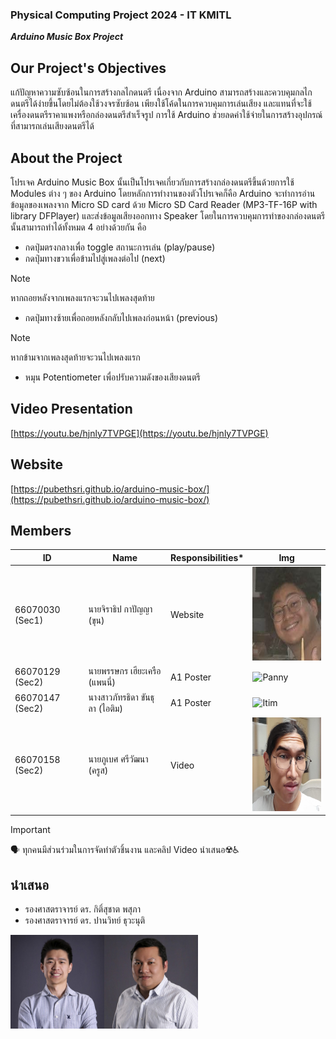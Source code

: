 ### Physical Computing Project 2024 - IT KMITL
***Arduino Music Box Project***

## Our Project's Objectives
แก้ปัญหาความซับซ้อนในการสร้างกลไกดนตรี เนื่องจาก Arduino สามารถสร้างและควบคุมกลไกดนตรีได้ง่ายขึ้นโดยไม่ต้องใช้วงจรซับซ้อน เพียงใช้โค้ดในการควบคุมการเล่นเสียง และแทนที่จะใช้เครื่องดนตรีราคาแพงหรือกล่องดนตรีสำเร็จรูป การใช้ Arduino ช่วยลดค่าใช้จ่ายในการสร้างอุปกรณ์ที่สามารถเล่นเสียงดนตรีได้

## About the Project
โปรเจค Arduino Music Box นั้นเป็นโปรเจคเกี่ยวกับการสร้างกล่องดนตรีขึ้นด้วยการใช้ Modules ต่าง ๆ ของ Arduino โดยหลักการทำงานของตัวโปรเจคก็คือ Arduino จะทำการอ่านข้อมูลของเพลงจาก Micro SD card ด้วย Micro SD Card Reader (MP3-TF-16P with library DFPlayer) และส่งข้อมูลเสียงออกทาง Speaker โดยในการควบคุมการทำของกล่องดนตรีนั้นสามารถทำได้ทั้งหมด 4 อย่างด้วยกัน คือ
- กดปุ่มตรงกลางเพื่อ toggle สถานะการเล่น (play/pause)
- กดปุ่มทางขวาเพื่อข้ามไปสู่เพลงต่อไป (next)
> [!NOTE]
> หากถอยหลังจากเพลงแรกจะวนไปเพลงสุดท้าย
- กดปุ่มทางซ้ายเพื่อถอยหลังกลับไปเพลงก่อนหน้า (previous)
> [!NOTE]
> หากข้ามจากเพลงสุดท้ายจะวนไปเพลงแรก
- หมุน Potentiometer เพื่อปรับความดังของเสียงดนตรี

## Video Presentation
[https://youtu.be/hjnly7TVPGE](https://youtu.be/hjnly7TVPGE)

## Website
[https://pubethsri.github.io/arduino-music-box/](https://pubethsri.github.io/arduino-music-box/)

## Members
| ID       | Name                                  | Responsibilities*                    |  Img                    |
|----------|------------------------------------------|--------------------------------| --------------------------------|
| 66070030 (Sec1) | นายจิราธิป กาปัญญา (ขุน)            | Website                       | <img alt="Kuhn" height="150" src="docs/images/kuen.png" width="150"/>|
| 66070129 (Sec2) | นายพรรษกร เฮียะเครือ (แพนนี่)         | A1 Poster                     | <img alt="Panny" height="150" src="docs/images/panny.png" width="150"/>|
| 66070147 (Sec2) | นางสาวภัทรธิดา ขันธุลา (ไอติม)  | A1 Poster                         | <img alt="Itim" height="150" src="docs/images/mixue.png" width="150"/>|
| 66070158 (Sec2) | นายภูเบศ ศรีวัฒนา (ครูส)              | Video                      | <img alt="Cruz" height="150" src="docs/images/cruz.png" width="150"/>|

> [!IMPORTANT]
> :speaking_head: ทุกคนมีส่วนร่วมในการจัดทำตัวชิ้นงาน และคลิป Video นำเสนอ:radioactive::wheelchair:

## นำเสนอ
- รองศาสตราจารย์ ดร. กิติ์สุชาต พสุภา
- รองศาสตราจารย์ ดร. ปานวิทย์ ธุวะนุติ
<div style="display: flex">
    <img alt="Kitsuchart-San" src="assets/imgs/handsome1.jpg" width="150" height="150">
    <img alt="Panwit-San" src="assets/imgs/handsome2.jpg" width="150" height="150">
</div>

